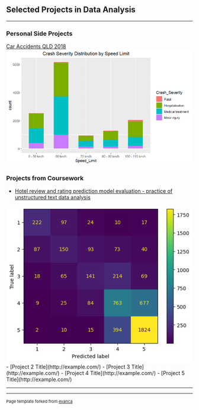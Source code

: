 ## Selected Projects in Data Analysis
---

### Personal Side Projects 

[Car Accidents QLD 2018](/car_accidents.md)
<img src="images/car_speed_limit.png?raw=true"/>

### Projects from Coursework

- [Hotel review and rating prediction model evaluation - practice of unstructured text data analysis](/hotel_review.md)
<img src="images/hotel_review_c_matrix.png?raw=true"/>
- [Project 2 Title](http://example.com/)
- [Project 3 Title](http://example.com/)
- [Project 4 Title](http://example.com/)
- [Project 5 Title](http://example.com/)

---




---
<p style="font-size:11px">Page template forked from <a href="https://github.com/evanca/quick-portfolio">evanca</a></p>
<!-- Remove above link if you don't want to attibute -->
